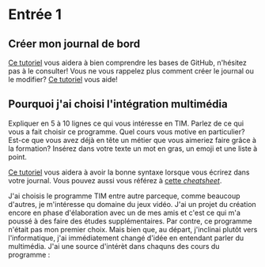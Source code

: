 # Entrée 1
## Créer mon journal de bord
[Ce tutoriel](https://guides.github.com/activities/hello-world/) vous aidera à bien comprendre les bases de GitHub, n'hésitez pas à le consulter!
Vous ne vous rappelez plus comment créer le journal ou le modifier? [Ce tutoriel](https://youtu.be/lX3bpuLK_Sg) vous aide! 

## Pourquoi j'ai choisi l'intégration multimédia
Expliquer en 5 à 10 lignes ce qui vous intéresse en TIM. Parlez de ce qui vous a fait choisir ce programme. Quel cours vous motive en particulier? Est-ce que vous avez déjà en tête un métier que vous aimeriez faire grâce à la formation? Insérez dans votre texte un mot en gras, un emoji et une liste à point. 

[Ce tutoriel](https://guides.github.com/features/mastering-markdown/) vous aidera à avoir la bonne syntaxe lorsque vous écrirez dans votre journal. Vous pouvez aussi vous référez à [cette *cheatsheet*](https://github.com/tchapi/markdown-cheatsheet/blob/master/README.md). 


J'ai choisis le programme TIM entre autre parceque, comme beaucoup d'autres, je m'intéresse qu domaine du jeux vidéo. J'ai un projet du création encore en phase d'élaboration avec un de mes amis et c'est ce qui m'a poussé à des faire des études supplémentaires. Par contre, ce programme n'était pas mon premier choix. Mais bien que, au départ, j'inclinai plutôt vers l'informatique, j'ai immédiatement changé d'idée en entendant parler du multimédia. J'ai une source d'intérèt dans chaquns des cours du programme :

